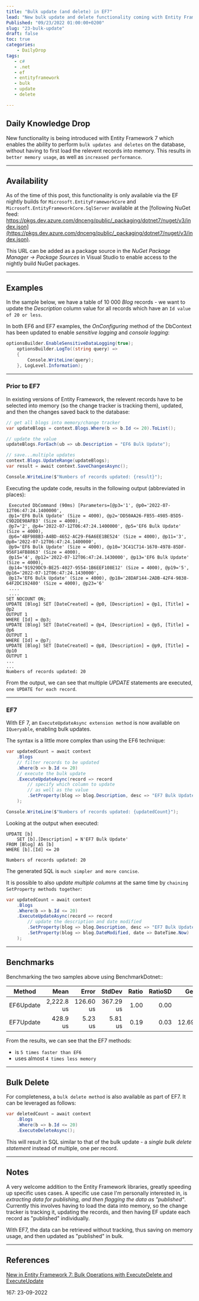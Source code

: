 ```yaml
---
title: "Bulk update (and delete) in EF7"
lead: "New bulk update and delete functionality coming with Entity Framework 7"
Published: "09/23/2022 01:00:00+0200"
slug: "23-bulk-update"
draft: false
toc: true
categories:
    - DailyDrop
tags:
   - c#
   - .net
   - ef
   - entityframework
   - bulk
   - update
   - delete

---
```


## Daily Knowledge Drop

New functionality is being introduced with Entity Framework 7 which enables the ability to perform `bulk updates and deletes` on the database, without having to first load the relevent records into memory. This results in `better memory usage`, as well as `increased performance`.

---

## Availability

As of the time of this post, this functionality is only available via the EF nightly builds for `Microsoft.EntityFrameworkCore` and `Microsoft.EntityFrameworkCore.SqlServer` available at the [following NuGet feed: https://pkgs.dev.azure.com/dnceng/public/_packaging/dotnet7/nuget/v3/index.json](https://pkgs.dev.azure.com/dnceng/public/_packaging/dotnet7/nuget/v3/index.json). 

This URL can be added as a package source in the _NuGet Package Manager -> Package Sources_ in Visual Studio to enable access to the nightly build NuGet packages.

---

## Examples

In the sample below, we have a table of 10 000 _Blog_ records - we want to update the _Description_ column value for all records which have an `Id value of 20 or less`.

In both EF6 and EF7 examples, the _OnConfiguring_ method of the DbContext has been updated to enable _sensitive logging_ and _console logging_:

``` csharp
optionsBuilder.EnableSensitiveDataLogging(true);
    optionsBuilder.LogTo((string query) =>
    {
        Console.WriteLine(query);
    }, LogLevel.Information);
```

---

### Prior to EF7

In existing versions of Entity Framework, the relevent records have to be selected into memory (so the change tracker is tracking them), updated, and then the changes saved back to the database:

``` csharp
// get all blogs into memory/change tracker
var updateBlogs = context.Blogs.Where(b => b.Id <= 20).ToList();

// update the value
updateBlogs.ForEach(ub => ub.Description = "EF6 Bulk Update");

// save...multiple updates
context.Blogs.UpdateRange(updateBlogs);
var result = await context.SaveChangesAsync();

Console.WriteLine($"Numbers of records updated: {result}");
```

Executing the update code, results in the following output (abbreviated in places):

``` terminal
 Executed DbCommand (90ms) [Parameters=[@p3='1', @p0='2022-07-12T06:47:24.1400000', 
 @p1='EF6 Bulk Update' (Size = 4000), @p2='DD50AA26-FB55-4985-B5D5-C9D2DE98AFB3' (Size = 4000), 
 @p7='2', @p4='2022-07-12T06:47:24.1400000', @p5='EF6 Bulk Update' (Size = 4000), 
 @p6='4BF98BB3-A4BD-4652-AC29-F6A6EE1BE524' (Size = 4000), @p11='3', @p8='2022-07-12T06:47:24.1400000', 
 @p9='EF6 Bulk Update' (Size = 4000), @p10='3C41C714-1670-4978-85DF-956F14FB8863' (Size = 4000), 
 @p15='4', @p12='2022-07-12T06:47:24.1430000', @p13='EF6 Bulk Update' (Size = 4000), 
 @p14='91929DC9-BE25-4027-9554-1B6EEF108E12' (Size = 4000), @p19='5', @p16='2022-07-12T06:47:24.1430000', 
 @p17='EF6 Bulk Update' (Size = 4000), @p18='28DAF144-2ADB-42F4-9838-64F2DC192480' (Size = 4000), @p23='6' 
 .... 
 ....
SET NOCOUNT ON;
UPDATE [Blog] SET [DateCreated] = @p0, [Description] = @p1, [Title] = @p2
OUTPUT 1
WHERE [Id] = @p3;
UPDATE [Blog] SET [DateCreated] = @p4, [Description] = @p5, [Title] = @p6
OUTPUT 1
WHERE [Id] = @p7;
UPDATE [Blog] SET [DateCreated] = @p8, [Description] = @p9, [Title] = @p10
OUTPUT 1
...
...
Numbers of records updated: 20
```

From the output, we can see that multiple _UPDATE_ statements are executed, `one UPDATE for each record`.

---

### EF7

With EF 7, an `ExecuteUpdateAsync extension method` is now available on `IQueryable`, enabling bulk updates.

The syntax is a little more complex than using the EF6 technique:

``` csharp
var updatedCount = await context
    .Blogs
    // filter records to be updated
    .Where(b => b.Id <= 20)
    // execute the bulk update
    .ExecuteUpdateAsync(record => record
        // specify which column to update
        // as well as the value
        .SetProperty(blog => blog.Description, desc => "EF7 Bulk Update")
    );

Console.WriteLine($"Numbers of records updated: {updatedCount}");
```

Looking at the output when executed:

``` terminal
UPDATE [b]
    SET [b].[Description] = N'EF7 Bulk Update'
FROM [Blog] AS [b]
WHERE [b].[Id] <= 20

Numbers of records updated: 20
```

The generated SQL is `much simpler and more concise`.

It is possible to also _update multiple columns_ at the same time by `chaining SetProperty methods together`:

``` csharp
var updatedCount = await context
    .Blogs
    .Where(b => b.Id <= 20)
    .ExecuteUpdateAsync(record => record
        // update the description and date modified
        .SetProperty(blog => blog.Description, desc => "EF7 Bulk Update")
        .SetProperty(blog => blog.DateModified, date => DateTime.Now)
    );
```

---

## Benchmarks

Benchmarking the two samples above using BenchmarkDotnet::

|    Method |       Mean |     Error |    StdDev | Ratio | RatioSD |   Gen 0 |  Gen 1 | Allocated |
|---------- |-----------:|----------:|----------:|------:|--------:|--------:|-------:|----------:|
| EF6Update | 2,222.8 us | 126.60 us | 367.29 us |  1.00 |    0.00 |       - |      - |    302 KB |
| EF7Update |   428.9 us |   5.23 us |   5.81 us |  0.19 |    0.03 | 12.6953 | 0.9766 |     79 KB |

From the results, we can see that the EF7 methods:
- is `5 times faster than EF6`
- uses almost `4 times less memory`

----

## Bulk Delete

For completeness, a `bulk delete method` is also available as part of EF7. It can be leveraged as follows:

``` csharp
var deletedCount = await context
    .Blogs
    .Where(b => b.Id <= 20)
    .ExecuteDeleteAsync();
```

This will result in SQL similar to that of the bulk update - a _single bulk delete statement_ instead of multiple, one per record.

---

## Notes

A very welcome addition to the Entity Framework libraries, greatly speeding up specific uses cases. A specific use case I'm personally interested in, is _extracting data for publishing, and then flagging the data as "published"_. Currently this involves having to load the data into memory, so the change tracker is tracking it, updating the records, and then having EF update each record as "published" individually. 

With EF7, the data can be retrieved without tracking, thus saving on memory usage, and then updated as "published" in bulk.

---

## References

[New in Entity Framework 7: Bulk Operations with ExecuteDelete and ExecuteUpdate](https://timdeschryver.dev/blog/new-in-entity-framework-7-bulk-operations-with-executedelete-and-executeupdate#number-of-rows-affected)   

<?# DailyDrop ?>167: 23-09-2022<?#/ DailyDrop ?>
